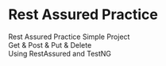 # Rest Assured Practice
Rest Assured Practice Simple Project  
Get & Post & Put & Delete  
Using RestAssured and TestNG

